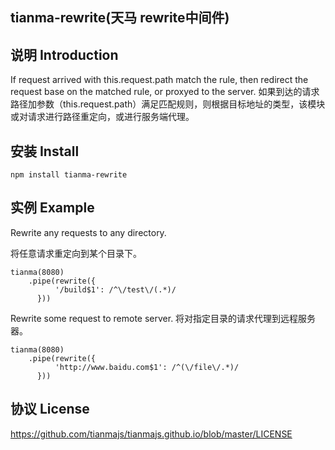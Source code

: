 ## tianma-rewrite(天马 rewrite中间件)


## 说明 Introduction

If request arrived with this.request.path match the rule, then redirect the request base on the matched rule, or proxyed to the server.
如果到达的请求路径加参数（this.request.path）满足匹配规则，则根据目标地址的类型，该模块或对请求进行路径重定向，或进行服务端代理。



## 安装 Install

	npm install tianma-rewrite

## 实例 Example

Rewrite any requests to any directory.

将任意请求重定向到某个目录下。

	tianma(8080)
		.pipe(rewrite({
	          '/build$1': /^\/test\/(.*)/
	      }))

Rewrite some request to remote server.
将对指定目录的请求代理到远程服务器。


	tianma(8080)
		.pipe(rewrite({
	          'http://www.baidu.com$1': /^(\/file\/.*)/ 
	      }))
## 协议 License

https://github.com/tianmajs/tianmajs.github.io/blob/master/LICENSE

